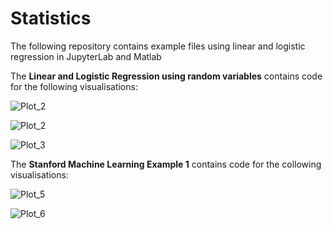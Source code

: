 # Statistics
The following repository contains example files using linear and logistic regression in JupyterLab and Matlab

The **Linear and Logistic Regression using random variables** contains code for the following visualisations:

![Plot_2](https://github.com/RuthJNelson/Statistics/blob/master/Images/A.png)


![Plot_2](https://github.com/RuthJNelson/Statistics/blob/master/Images/B.png)


![Plot_3](https://github.com/RuthJNelson/Statistics/blob/master/Images/C.png)


The **Stanford Machine Learning Example 1** contains code for the collowing visualisations:

![Plot_5](https://github.com/RuthJNelson/Statistics/blob/master/Images/Plot%206.png)


![Plot_6](https://github.com/RuthJNelson/Statistics/blob/master/Images/Plot%207.png)

